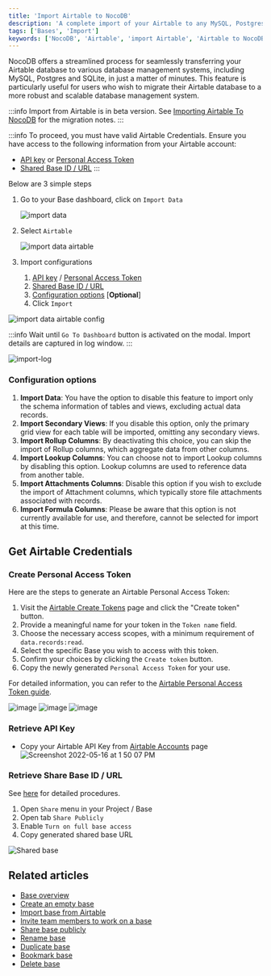```yaml
---
title: 'Import Airtable to NocoDB'
description: 'A complete import of your Airtable to any MySQL, Postgres, SQLite and SQL server databases within minutes'
tags: ['Bases', 'Import']
keywords: ['NocoDB', 'Airtable', 'import Airtable', 'Airtable to NocoDB', 'Airtable to MySQL', 'Airtable to Postgres', 'Airtable to SQLite', 'Airtable to SQL server']
---
```


NocoDB offers a streamlined process for seamlessly transferring your Airtable database to various database management systems, including MySQL, Postgres and SQLite, in just a matter of minutes. This feature is particularly useful for users who wish to migrate their Airtable database to a more robust and scalable database management system.

:::info
Import from Airtable is in beta version. See [Importing Airtable To NocoDB](https://github.com/nocodb/nocodb/discussions/2122) for the migration notes.
:::

:::info
To proceed, you must have valid Airtable Credentials. Ensure you have access to the following information from your Airtable account:
- [API key](#retrieve-api-key) or [Personal Access Token](#create-personal-access-token)
- [Shared Base ID / URL](#retrieve-share-base-id--url)
:::

Below are 3 simple steps

1. Go to your Base dashboard, click on `Import Data`  
  
   ![import data](https://github.com/nocodb/nocodb/assets/86527202/e5ca7748-5918-4fec-a2f5-6ffa7ab753f8)
2. Select `Airtable`  
  
   ![import data airtable](https://github.com/nocodb/nocodb/assets/86527202/c9f4aab6-4de3-4e24-808a-27d4f10104ce)
3. Import configurations
   1. [API key](#retrieve-api-key) / [Personal Access Token](#create-personal-access-token)   
   2. [Shared Base ID / URL](#retrieve-share-base-id--url)  
   3. [Configuration options](#configuration-options)  [**Optional**]
   4. Click `Import`
  
  ![import data airtable config](/img/v2/base/import-airtable.png)

:::info
Wait until `Go To Dashboard` button is activated on the modal. Import details are captured in log window.
:::

![import-log](/img/v2/base/import-airtable-log.png)
  
[//]: # (![Screenshot 2022-09-14 at 9 33 42 AM]&#40;https://user-images.githubusercontent.com/86527202/190057152-be9ec6cb-e414-465c-8967-d1ad40478ce1.png&#41;)

### Configuration options
1. **Import Data**: You have the option to disable this feature to import only the schema information of tables and views, excluding actual data records.
2. **Import Secondary Views**: If you disable this option, only the primary grid view for each table will be imported, omitting any secondary views.
3. **Import Rollup Columns**: By deactivating this choice, you can skip the import of Rollup columns, which aggregate data from other columns.
4. **Import Lookup Columns**: You can choose not to import Lookup columns by disabling this option. Lookup columns are used to reference data from another table.
5. **Import Attachments Columns**: Disable this option if you wish to exclude the import of Attachment columns, which typically store file attachments associated with records.
6. **Import Formula Columns**: Please be aware that this option is not currently available for use, and therefore, cannot be selected for import at this time.


## Get Airtable Credentials

### Create Personal Access Token
Here are the steps to generate an Airtable Personal Access Token:

1. Visit the [Airtable Create Tokens](https://airtable.com/create/tokens) page and click the "Create token" button.
2. Provide a meaningful name for your token in the `Token name` field.
3. Choose the necessary access scopes, with a minimum requirement of `data.records:read`.
4. Select the specific Base you wish to access with this token.
5. Confirm your choices by clicking the `Create token` button.
6. Copy the newly generated `Personal Access Token` for your use.

For detailed information, you can refer to the [Airtable Personal Access Token guide](https://airtable.com/developers/web/guides/personal-access-tokens).

![image](/img/v2/base/pat-1.png)
![image](/img/v2/base/pat-2.png)
![image](/img/v2/base/pat-3.png)

### Retrieve API Key
- Copy your Airtable API Key from [Airtable Accounts](https://airtable.com/account) page
  ![Screenshot 2022-05-16 at 1 50 07 PM](https://user-images.githubusercontent.com/86527202/168569905-48c16d6d-c44a-4337-be49-0ac3dc1f7b75.png)

### Retrieve Share Base ID / URL

See [here](https://support.airtable.com/hc/en-us/articles/205752117-Creating-a-base-share-link-or-a-view-share-link#basesharelink) for detailed procedures.

1. Open `Share` menu in your Project / Base
2. Open tab `Share Publicly`
3. Enable `Turn on full base access`
4. Copy generated shared base URL

![Shared base](/img/v2/base/airtable-shared-base.png)

[//]: # (   ![Screenshot 2022-05-16 at 3 47 27 PM]&#40;https://user-images.githubusercontent.com/86527202/168572054-533b8c19-d76e-4add-b876-f1e0570ac33c.png&#41;)
[//]: # (   ![Screenshot 2022-05-16 at 3 41 54 PM]&#40;https://user-images.githubusercontent.com/86527202/168572062-5dee065d-2394-426d-8f43-77ecc0c9b73f.png&#41;)


## Related articles
- [Base overview](/bases/base-overview)
- [Create an empty base](/bases/create-base)
- [Import base from Airtable](/bases/import-base-from-airtable)
- [Invite team members to work on a base](/bases/base-collaboration)
- [Share base publicly](/bases/share-base)
- [Rename base](/bases/actions-on-base#rename-base)
- [Duplicate base](/bases/actions-on-base#duplicate-base)
- [Bookmark base](/bases/actions-on-base#star-base)
- [Delete base](/bases/actions-on-base#delete-base)



